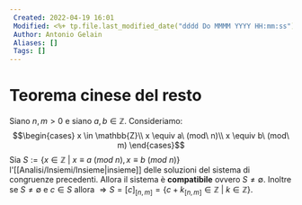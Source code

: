 ```yaml
---
 Created: 2022-04-19 16:01
 Modified: <%+ tp.file.last_modified_date("dddd Do MMMM YYYY HH:mm:ss") %>
 Author: Antonio Gelain
 Aliases: []
 Tags: []
---
```


# Teorema cinese del resto
Siano $n, m > 0$ e siano $a, b \in \mathbb{Z}$.
Consideriamo:
$$\begin{cases} x \in \mathbb{Z}\\ x \equiv a\ (mod\ n)\\ x \equiv b\ (mod\ m) \end{cases}$$
Sia $S := \{ x \in \mathbb{Z}\ |\ x \equiv a\ (mod\ n), x \equiv b\ (mod\ n) \}$ l'[[Analisi/Insiemi/Insieme|insieme]] delle soluzioni del sistema di congruenze precedenti.
Allora il sistema è **compatibile** ovvero $S \ne \emptyset$.
Inoltre se $S \ne \emptyset$ e $c \in S$ allora $\Rightarrow S = [c]_{[n, m]} = \{ c + k_{[n, m]} \in \mathbb{Z}\ |\ k \in \mathbb{Z} \}$.